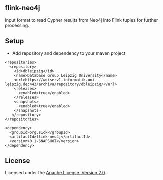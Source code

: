 ## flink-neo4j

Input format to read Cypher results from Neo4j into Flink tuples for further processing.

## Setup

* Add repository and dependency to your maven project

```
<repositories>
  <repository>
    <id>dbleipzig</id>
    <name>Database Group Leipzig University</name>
    <url>https://wdiserv1.informatik.uni-leipzig.de:443/archiva/repository/dbleipzig/</url>
    <releases>
      <enabled>true</enabled>
    </releases>
    <snapshots>
      <enabled>true</enabled>
    </snapshots>
   </repository>
</repositories>

<dependency>
  <groupId>org.s1ck</groupId>
  <artifactId>flink-neo4j</artifactId>
  <version>0.1-SNAPSHOT</version>
</dependency>
```

## License

Licensed under the [Apache License, Version 2.0](http://www.apache.org/licenses/LICENSE-2.0).